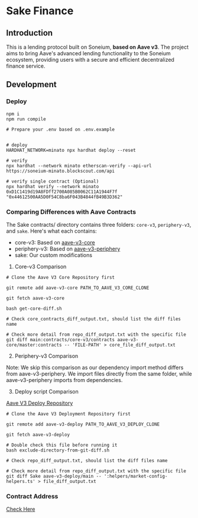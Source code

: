 # Sake Finance 

## Introduction

This is a lending protocol built on Soneium, **based on Aave v3**. The project aims to bring Aave's advanced lending functionality to the Soneium ecosystem, providing users with a secure and efficient decentralized finance service. 

## Development

### Deploy

```CMD
npm i
npm run compile

# Prepare your .env based on .env.example


# deploy
HARDHAT_NETWORK=minato npx hardhat deploy --reset      

# verify 
npx hardhat --network minato etherscan-verify --api-url https://soneium-minato.blockscout.com/api

# verify single contract (Optional)
npx hardhat verify --network minato 0xD1C1419d19A8FDff2700A085B0062C11A1944F7f "0x44612500AA5D0F54C8ba6F043B4844fB49B3D362"
```

### Comparing Differences with Aave Contracts
The Sake contracts/ directory contains three folders: `core-v3`, `periphery-v3`, and `sake`. Here's what each contains:

- core-v3: Based on [aave-v3-core](https://github.com/aave/aave-v3-core/tree/master)
- periphery-v3: Based on [aave-v3-periphery](https://github.com/aave/aave-v3-periphery)
- sake: Our custom modifications

1. Core-v3 Comparison
```CMD
# Clone the Aave V3 Core Repository first

git remote add aave-v3-core PATH_TO_AAVE_V3_CORE_CLONE

git fetch aave-v3-core

bash get-core-diff.sh

# Check core_contracts_diff_output.txt, should list the diff files name

# Check more detail from repo_diff_output.txt with the specific file
git diff main:contracts/core-v3/contracts aave-v3-core/master:contracts -- 'FILE-PATH' > core_file_diff_output.txt
```

2. Periphery-v3 Comparison

Note: We skip this comparison as our dependency import method differs from aave-v3-periphery. We import files directly from the same folder, while aave-v3-periphery imports from dependencies.

3. Deploy script Comparison

[Aave V3 Deploy Repository](https://github.com/aave/aave-v3-deploy)

```CMD
# Clone the Aave V3 Deployment Repository first

git remote add aave-v3-deploy PATH_TO_AAVE_V3_DEPLOY_CLONE

git fetch aave-v3-deploy

# Double check this file before running it
bash exclude-directory-from-git-diff.sh

# Check repo_diff_output.txt, should list the diff files name

# Check more detail from repo_diff_output.txt with the specific file
git diff Sake aave-v3-deploy/main -- ':helpers/market-config-helpers.ts' > file_diff_output.txt
```

### Contract Address 
[Check Here](https://dev-docs.sakefinance.com/docs/dev-docs/contract-addresses/)